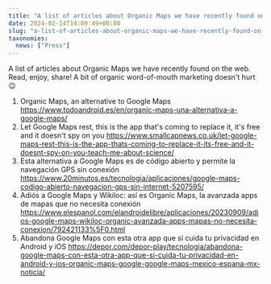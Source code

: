 ```yaml
---
title: "A list of articles about Organic Maps we have recently found on the web"
date: 2024-02-14T14:09:49+00:00
slug: "a-list-of-articles-about-organic-maps-we-have-recently-found-on-the-web"
taxonomies:
  news: ["Press"]
---
```


A list of articles about Organic Maps we have recently found on the web. Read, enjoy, share! A bit of organic word-of-mouth marketing doesn't hurt 😉

1. Organic Maps, an alternative to Google Maps <https://www.todoandroid.es/en/organic-maps-una-alternativa-a-google-maps/>
2. Let Google Maps rest, this is the app that's coming to replace it, it's free and it doesn't spy on you <https://www.smallcapnews.co.uk/let-google-maps-rest-this-is-the-app-thats-coming-to-replace-it-its-free-and-it-doesnt-spy-on-you-teach-me-about-science/>
3. Esta alternativa a Google Maps es de código abierto y permite la navegación GPS sin conexión <https://www.20minutos.es/tecnologia/aplicaciones/google-maps-codigo-abierto-navegacion-gps-sin-internet-5207595/>
4. Adiós a Google Maps y Wikiloc: así es Organic Maps, la avanzada apps de mapas que no necesita conexión <https://www.elespanol.com/elandroidelibre/aplicaciones/20230909/adios-google-maps-wikiloc-organic-avanzada-apps-mapas-no-necesita-conexion/792421133%5F0.html>
5. Abandona Google Maps con esta otra app que sí cuida tu privacidad en Android y iOS <https://depor.com/depor-play/tecnologia/abandona-google-maps-con-esta-otra-app-que-si-cuida-tu-privacidad-en-android-y-ios-organic-maps-google-google-maps-mexico-espana-mx-noticia/>
